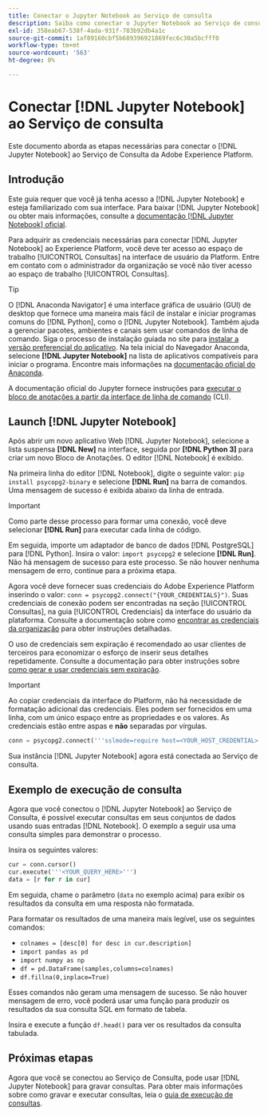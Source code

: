 ```yaml
---
title: Conectar o Jupyter Notebook ao Serviço de consulta
description: Saiba como conectar o Jupyter Notebook ao Serviço de consulta da Adobe Experience Platform.
exl-id: 358eab67-538f-4ada-931f-783b92db4a1c
source-git-commit: 1af89160cbf5b689396921869fec6c30a5bcfff0
workflow-type: tm+mt
source-wordcount: '563'
ht-degree: 0%

---
```


# Conectar [!DNL Jupyter Notebook] ao Serviço de consulta

Este documento aborda as etapas necessárias para conectar o [!DNL Jupyter Notebook] ao Serviço de Consulta da Adobe Experience Platform.

## Introdução

Este guia requer que você já tenha acesso a [!DNL Jupyter Notebook] e esteja familiarizado com sua interface. Para baixar [!DNL Jupyter Notebook] ou obter mais informações, consulte a [documentação [!DNL Jupyter Notebook] oficial](https://jupyter.org/).

Para adquirir as credenciais necessárias para conectar [!DNL Jupyter Notebook] ao Experience Platform, você deve ter acesso ao espaço de trabalho [!UICONTROL Consultas] na interface de usuário da Platform. Entre em contato com o administrador da organização se você não tiver acesso ao espaço de trabalho [!UICONTROL Consultas].

>[!TIP]
>
>O [!DNL Anaconda Navigator] é uma interface gráfica de usuário (GUI) de desktop que fornece uma maneira mais fácil de instalar e iniciar programas comuns do [!DNL Python], como o [!DNL Jupyter Notebook]. Também ajuda a gerenciar pacotes, ambientes e canais sem usar comandos de linha de comando.
>Siga o processo de instalação guiada no site para [instalar a versão preferencial do aplicativo](https://docs.anaconda.com/anaconda/install/).
>Na tela inicial do Navegador Anaconda, selecione **[!DNL Jupyter Notebook]** na lista de aplicativos compatíveis para iniciar o programa.
>Encontre mais informações na [documentação oficial do Anaconda](https://docs.anaconda.com/anaconda/navigator/).

A documentação oficial do Jupyter fornece instruções para [executar o bloco de anotações a partir da interface de linha de comando](https://docs.jupyter.org/en/latest/running.html#how-do-i-open-a-specific-notebook) (CLI).

## Launch [!DNL Jupyter Notebook]

Após abrir um novo aplicativo Web [!DNL Jupyter Notebook], selecione a lista suspensa **[!DNL New]** na interface, seguida por **[!DNL Python 3]** para criar um novo Bloco de Anotações. O editor [!DNL Notebook] é exibido.

Na primeira linha do editor [!DNL Notebook], digite o seguinte valor: `pip install psycopg2-binary` e selecione **[!DNL Run]** na barra de comandos. Uma mensagem de sucesso é exibida abaixo da linha de entrada.

>[!IMPORTANT]
>
>Como parte desse processo para formar uma conexão, você deve selecionar **[!DNL Run]** para executar cada linha de código.

Em seguida, importe um adaptador de banco de dados [!DNL PostgreSQL] para [!DNL Python]. Insira o valor: `import psycopg2` e selecione **[!DNL Run]**. Não há mensagem de sucesso para este processo. Se não houver nenhuma mensagem de erro, continue para a próxima etapa.

Agora você deve fornecer suas credenciais do Adobe Experience Platform inserindo o valor: `conn = psycopg2.connect("{YOUR_CREDENTIALS}")`. Suas credenciais de conexão podem ser encontradas na seção [!UICONTROL Consultas], na guia [!UICONTROL Credenciais] da interface do usuário da plataforma. Consulte a documentação sobre como [encontrar as credenciais da organização](../ui/credentials.md) para obter instruções detalhadas.

O uso de credenciais sem expiração é recomendado ao usar clientes de terceiros para economizar o esforço de inserir seus detalhes repetidamente. Consulte a documentação para obter instruções sobre [como gerar e usar credenciais sem expiração](../ui/credentials.md#non-expiring-credentials).

>[!IMPORTANT]
>
>Ao copiar credenciais da interface do Platform, não há necessidade de formatação adicional das credenciais. Eles podem ser fornecidos em uma linha, com um único espaço entre as propriedades e os valores. As credenciais estão entre aspas e **não** separadas por vírgulas.

```python
conn = psycopg2.connect('''sslmode=require host=<YOUR_HOST_CREDENTIAL> port=80 dbname=prod:all user=<YOUR_ORGANIZATION_ID> password=<YOUR_PASSWORD>''')"
```

Sua instância [!DNL Jupyter Notebook] agora está conectada ao Serviço de consulta.

## Exemplo de execução de consulta

Agora que você conectou o [!DNL Jupyter Notebook] ao Serviço de Consulta, é possível executar consultas em seus conjuntos de dados usando suas entradas [!DNL Notebook]. O exemplo a seguir usa uma consulta simples para demonstrar o processo.

Insira os seguintes valores:

```python
cur = conn.cursor()
cur.execute('''<YOUR_QUERY_HERE>''')
data = [r for r in cur]
```

Em seguida, chame o parâmetro (`data` no exemplo acima) para exibir os resultados da consulta em uma resposta não formatada.

Para formatar os resultados de uma maneira mais legível, use os seguintes comandos:

- `colnames = [desc[0] for desc in cur.description]`
- `import pandas as pd`
- `import numpy as np`
- `df = pd.DataFrame(samples,columns=colnames)`
- `df.fillna(0,inplace=True)`

Esses comandos não geram uma mensagem de sucesso. Se não houver mensagem de erro, você poderá usar uma função para produzir os resultados da sua consulta SQL em formato de tabela.

Insira e execute a função `df.head()` para ver os resultados da consulta tabulada.

## Próximas etapas

Agora que você se conectou ao Serviço de Consulta, pode usar [!DNL Jupyter Notebook] para gravar consultas. Para obter mais informações sobre como gravar e executar consultas, leia o [guia de execução de consultas](../best-practices/writing-queries.md).
